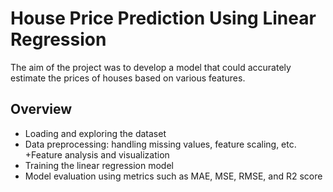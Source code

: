 # House Price Prediction Using Linear Regression
 The aim of the project was to develop a model that could accurately estimate the prices of houses based on various features.

 ## Overview
+ Loading and exploring the dataset
+ Data preprocessing: handling missing values, feature scaling, etc.
+Feature analysis and visualization
+ Training the linear regression model
+ Model evaluation using metrics such as MAE, MSE, RMSE, and R2 score
